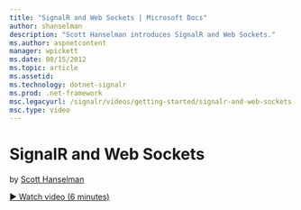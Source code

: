 ```yaml
---
title: "SignalR and Web Sockets | Microsoft Docs"
author: shanselman
description: "Scott Hanselman introduces SignalR and Web Sockets."
ms.author: aspnetcontent
manager: wpickett
ms.date: 08/15/2012
ms.topic: article
ms.assetid: 
ms.technology: dotnet-signalr
ms.prod: .net-framework
msc.legacyurl: /signalr/videos/getting-started/signalr-and-web-sockets
msc.type: video
---
```

SignalR and Web Sockets
====================
by [Scott Hanselman](https://github.com/shanselman)

[&#9654; Watch video (6 minutes)](https://channel9.msdn.com/Blogs/ASP-NET-Site-Videos/signalr-and-web-sockets)